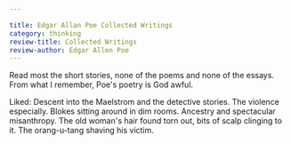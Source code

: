 ```yaml
---

title: Edgar Allan Poe Collected Writings
category: thinking
review-title: Collected Writings
review-author: Edgar Allen Poe
---
```


Read most the short stories, none of the poems and none of the essays. From what I remember, Poe's poetry is God awful.

Liked: Descent into the Maelstrom and the detective stories. The violence especially. Blokes sitting around in dim rooms. Ancestry and spectacular misanthropy. The old woman's hair found torn out, bits of scalp clinging to it. The orang-u-tang shaving his victim.
